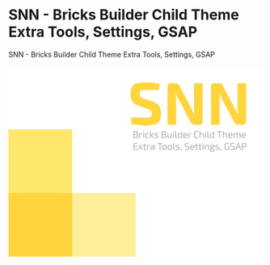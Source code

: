 # SNN - Bricks Builder Child Theme Extra Tools, Settings, GSAP

SNN - Bricks Builder Child Theme Extra Tools, Settings, GSAP


![alt text](screenshot.png)



